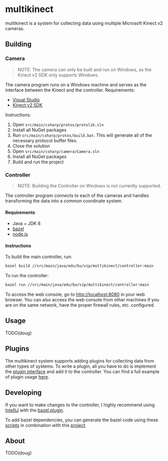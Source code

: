 # multikinect

multikinect is a system for collecting data using multiple Microsoft Kinect v2 cameras.

## Building
### Camera
> NOTE: The camera can only be built and run on Windows, as the Kinect v2 SDK only supports Windows.

The camera program runs on a Windows machine and serves as the interface between the Kinect and the controller.
Requirements:
* [Visual Studio](https://www.visualstudio.com/)
* [Kinect v2 SDK](https://www.microsoft.com/en-us/download/details.aspx?id=44561)

Instructions:
1. Open `src/main/csharp/protos/protolib.sln`
2. Install all NuGet packages
3. Run `src/main/csharp/protos/build.bat`. This will generate all of the necessary protocol buffer files.
4. Close the solution
5. Open `src/main/csharp/camera/Camera.sln`
6. Install all NuGet packages
7. Build and run the project

### Controller
> NOTE: Building the Controller on Windows is not currently supported.

The controller program connects to each of the cameras and handles transforming the data into a common coordinate system.

#### Requirements
* Java + JDK 8
* [bazel](https://bazel.build/)
* [node.js](https://nodejs.org/en/)

#### Instructions

To build the main controller, run:
```bash
bazel build //src/main/java/edu/bu/vip/multikinect/controller:main
```

To run the controller:
```bash
bazel run //src/main/java/edu/bu/vip/multikinect/controller:main
```

To access the web console, go to [http://localhost:8080](http://localhost:8080) in your web browser.
You can also access the web console from other machines if you are on the same network, have the 
proper firewall rules, etc. configured.

## Usage
TODO(doug)


## Plugins
The multikinect system supports adding plugins for collecting data from other types of systems.
To write a plugin, all you have to do is implement the 
[plugin interface](src/main/java/edu/bu/vip/multikinect/controller/plugin/Plugin.java) 
and add it to the controller.
You can find a full example of plugin usage 
[here](https://github.com/bu-vip/singlepixellocalization/tree/master/src/main/java/edu/bu/vip/singlepixel/multikinect).

## Developing
If you want to make changes to the controller, I highly recommend using 
[IntelliJ](https://www.jetbrains.com/idea/) 
with the [bazel plugin](https://github.com/bazelbuild/intellij).

To add bazel dependencies, you can generate the bazel code using these [scripts](scripts/deps) 
in combination with this [project](https://github.com/Dig-Doug/bazel-deps).

## About
TODO(doug)
